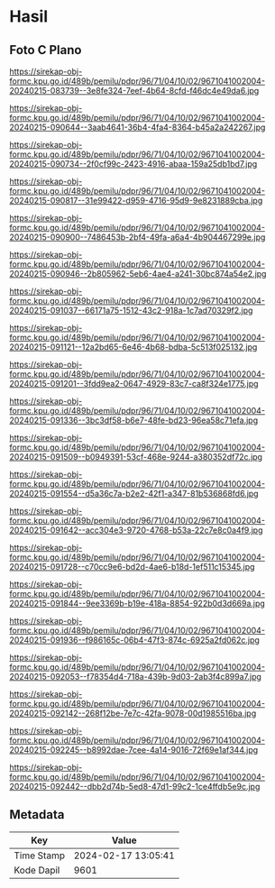 # Hasil

## Foto C Plano

https://sirekap-obj-formc.kpu.go.id/489b/pemilu/pdpr/96/71/04/10/02/9671041002004-20240215-083739--3e8fe324-7eef-4b64-8cfd-f46dc4e49da6.jpg

https://sirekap-obj-formc.kpu.go.id/489b/pemilu/pdpr/96/71/04/10/02/9671041002004-20240215-090644--3aab4641-36b4-4fa4-8364-b45a2a242267.jpg

https://sirekap-obj-formc.kpu.go.id/489b/pemilu/pdpr/96/71/04/10/02/9671041002004-20240215-090734--2f0cf99c-2423-4916-abaa-159a25db1bd7.jpg

https://sirekap-obj-formc.kpu.go.id/489b/pemilu/pdpr/96/71/04/10/02/9671041002004-20240215-090817--31e99422-d959-4716-95d9-9e8231889cba.jpg

https://sirekap-obj-formc.kpu.go.id/489b/pemilu/pdpr/96/71/04/10/02/9671041002004-20240215-090900--7486453b-2bf4-49fa-a6a4-4b904467299e.jpg

https://sirekap-obj-formc.kpu.go.id/489b/pemilu/pdpr/96/71/04/10/02/9671041002004-20240215-090946--2b805962-5eb6-4ae4-a241-30bc874a54e2.jpg

https://sirekap-obj-formc.kpu.go.id/489b/pemilu/pdpr/96/71/04/10/02/9671041002004-20240215-091037--66171a75-1512-43c2-918a-1c7ad70329f2.jpg

https://sirekap-obj-formc.kpu.go.id/489b/pemilu/pdpr/96/71/04/10/02/9671041002004-20240215-091121--12a2bd65-6e46-4b68-bdba-5c513f025132.jpg

https://sirekap-obj-formc.kpu.go.id/489b/pemilu/pdpr/96/71/04/10/02/9671041002004-20240215-091201--3fdd9ea2-0647-4929-83c7-ca8f324e1775.jpg

https://sirekap-obj-formc.kpu.go.id/489b/pemilu/pdpr/96/71/04/10/02/9671041002004-20240215-091336--3bc3df58-b6e7-48fe-bd23-96ea58c71efa.jpg

https://sirekap-obj-formc.kpu.go.id/489b/pemilu/pdpr/96/71/04/10/02/9671041002004-20240215-091509--b0949391-53cf-468e-9244-a380352df72c.jpg

https://sirekap-obj-formc.kpu.go.id/489b/pemilu/pdpr/96/71/04/10/02/9671041002004-20240215-091554--d5a36c7a-b2e2-42f1-a347-81b536868fd6.jpg

https://sirekap-obj-formc.kpu.go.id/489b/pemilu/pdpr/96/71/04/10/02/9671041002004-20240215-091642--acc304e3-9720-4768-b53a-22c7e8c0a4f9.jpg

https://sirekap-obj-formc.kpu.go.id/489b/pemilu/pdpr/96/71/04/10/02/9671041002004-20240215-091728--c70cc9e6-bd2d-4ae6-b18d-1ef511c15345.jpg

https://sirekap-obj-formc.kpu.go.id/489b/pemilu/pdpr/96/71/04/10/02/9671041002004-20240215-091844--9ee3369b-b19e-418a-8854-922b0d3d669a.jpg

https://sirekap-obj-formc.kpu.go.id/489b/pemilu/pdpr/96/71/04/10/02/9671041002004-20240215-091936--f986165c-06b4-47f3-874c-6925a2fd062c.jpg

https://sirekap-obj-formc.kpu.go.id/489b/pemilu/pdpr/96/71/04/10/02/9671041002004-20240215-092053--f78354d4-718a-439b-9d03-2ab3f4c899a7.jpg

https://sirekap-obj-formc.kpu.go.id/489b/pemilu/pdpr/96/71/04/10/02/9671041002004-20240215-092142--268f12be-7e7c-42fa-9078-00d1985516ba.jpg

https://sirekap-obj-formc.kpu.go.id/489b/pemilu/pdpr/96/71/04/10/02/9671041002004-20240215-092245--b8992dae-7cee-4a14-9016-72f69e1af344.jpg

https://sirekap-obj-formc.kpu.go.id/489b/pemilu/pdpr/96/71/04/10/02/9671041002004-20240215-092442--dbb2d74b-5ed8-47d1-99c2-1ce4ffdb5e9c.jpg


## Metadata

| Key        | Value               |
| ---------- | ------------------- |
| Time Stamp | 2024-02-17 13:05:41 |
| Kode Dapil | 9601                |



